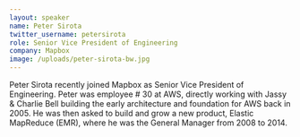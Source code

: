 ```yaml
---
layout: speaker
name: Peter Sirota
twitter_username: petersirota
role: Senior Vice President of Engineering
company: Mapbox
image: /uploads/peter-sirota-bw.jpg
---
```


Peter Sirota recently joined Mapbox as Senior Vice President of Engineering. Peter was employee # 30 at AWS, directly working with Jassy & Charlie Bell building the early architecture and foundation for AWS back in 2005. He was then asked to build and grow a new product, Elastic MapReduce (EMR), where he was the General Manager from 2008 to 2014.